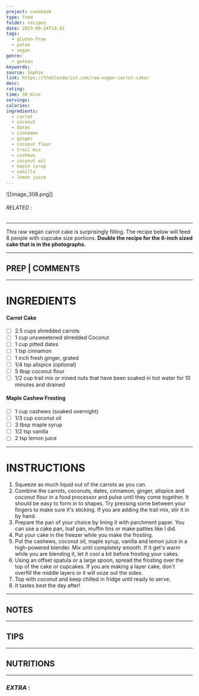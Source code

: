 ```yaml
---
project: cookbook
type: food
folder: recipes
date: 2023-09-24T14:42
tags:
  - gluten-free
  - paleo
  - vegan
genre:
  - gateau
keywords: 
source: Sophie
link: https://theblenderist.com/raw-vegan-carrot-cake/
desc: 
rating: 
time: 30 mins
servings: 
calories: 
ingredients:
  - carrot
  - coconut
  - dates
  - cinnamon
  - ginger
  - coconut flour
  - trail mix
  - cashews
  - coconut oil
  - maple syrup
  - vanilla
  - lemon juice
---
```


![[image_308.png]]
###### *RELATED* : 
---
This raw vegan carrot cake is surprisingly filling. The recipe below will feed 8 people with cupcake size portions. **Double the recipe for the 6-inch sized cake that is in the photographs.**

---
## PREP | COMMENTS



---
# INGREDIENTS

#### **Carrot Cake**

- [ ] 2.5 cups shredded carrots
- [ ] 1 cup unsweetened shredded Coconut
- [ ] 1 cup pitted dates
- [ ] 1 tsp cinnamon
- [ ] 1 inch fresh ginger, grated
- [ ] 1/4 tsp allspice (optional)
- [ ] 5 tbsp coconut flour
- [ ] 1/2 cup trail mix or mixed nuts that have been soaked in hot water for 10 minutes and drained

#### **Maple Cashew Frosting**

 - [ ] 1 cup cashews (soaked overnight)
 - [ ] 1/3 cup coconut oil
 - [ ] 3 tbsp maple syrup
 - [ ] 1/2 tsp vanilla
 - [ ] 2 tsp lemon juice

---
# INSTRUCTIONS

1. Squeeze as much liquid out of the carrots as you can.
2. Combine the carrots, coconuts, dates, cinnamon, ginger, allspice and coconut flour in a food processor and pulse until they come together. It should be easy to form in to shapes. Try pressing some between your fingers to make sure it's sticking. If you are adding the trail mix, stir it in by hand.
3. Prepare the pan of your choice by lining it with parchment paper. You can use a cake pan, loaf pan, muffin tins or make patties like I did.
4. Put your cake in the freezer while you make the frosting.
5. Put the cashews, coconut oil, maple syrup, vanilla and lemon juice in a high-powered blender. Mix until completely smooth. If it get's warm while you are blending it, let it cool a bit before frosting your cakes.
6. Using an offset spatula or a large spoon, spread the frosting over the top of the cake or cupcakes. If you are making a layer cake, don't overfill the middle layers or it will ooze out the sides.
7. Top with coconut and keep chilled in fridge until ready to serve.
8. It tastes best the day after!

---
## NOTES



---
## TIPS



---
## NUTRITIONS



---
### *EXTRA* :



